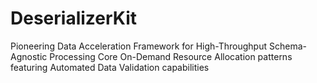 # DeserializerKit
Pioneering Data Acceleration Framework for High-Throughput Schema-Agnostic Processing Core On-Demand Resource Allocation patterns featuring Automated Data Validation capabilities
